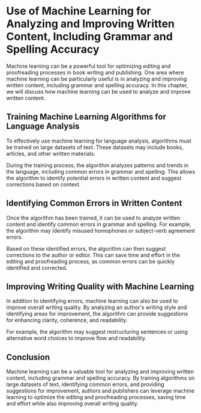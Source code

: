 Use of Machine Learning for Analyzing and Improving Written Content, Including Grammar and Spelling Accuracy
==================================================================================================================================================================================

Machine learning can be a powerful tool for optimizing editing and proofreading processes in book writing and publishing. One area where machine learning can be particularly useful is in analyzing and improving written content, including grammar and spelling accuracy. In this chapter, we will discuss how machine learning can be used to analyze and improve written content.

Training Machine Learning Algorithms for Language Analysis
----------------------------------------------------------

To effectively use machine learning for language analysis, algorithms must be trained on large datasets of text. These datasets may include books, articles, and other written materials.

During the training process, the algorithm analyzes patterns and trends in the language, including common errors in grammar and spelling. This allows the algorithm to identify potential errors in written content and suggest corrections based on context.

Identifying Common Errors in Written Content
--------------------------------------------

Once the algorithm has been trained, it can be used to analyze written content and identify common errors in grammar and spelling. For example, the algorithm may identify misused homophones or subject-verb agreement errors.

Based on these identified errors, the algorithm can then suggest corrections to the author or editor. This can save time and effort in the editing and proofreading process, as common errors can be quickly identified and corrected.

Improving Writing Quality with Machine Learning
-----------------------------------------------

In addition to identifying errors, machine learning can also be used to improve overall writing quality. By analyzing an author's writing style and identifying areas for improvement, the algorithm can provide suggestions for enhancing clarity, coherence, and readability.

For example, the algorithm may suggest restructuring sentences or using alternative word choices to improve flow and readability.

Conclusion
----------

Machine learning can be a valuable tool for analyzing and improving written content, including grammar and spelling accuracy. By training algorithms on large datasets of text, identifying common errors, and providing suggestions for improvement, authors and publishers can leverage machine learning to optimize the editing and proofreading processes, saving time and effort while also improving overall writing quality.
